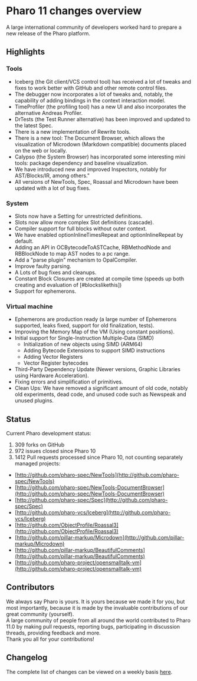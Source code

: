 # Pharo 11 changes overview

A large international community of developers worked hard to prepare a new release of the Pharo platform.

## Highlights

### Tools
- Iceberg (the Git client/VCS control tool) has received a lot of tweaks and fixes to work better with GitHub and other remote control files.
- The debugger now incorporates a lot of tweaks and, notably, the capability of adding bindings in the context interaction model.
- TimeProfiler (the profiling tool) has a new UI and also incorporates the alternative Andreas Profiler.
- DrTests (the Test Runner alternative) has been improved and updated to the latest Spec.
- There is a new implementation of Rewrite tools. 
- There is a new tool: The Document Browser, which allows the visualization of Microdown (Markdown compatible) documents placed on the web or locally. 
- Calypso (the System Browser) has incorporated some interesting mini tools: package dependency and baseline visualization.
- We have introduced new and improved Inspectors, notably for AST/Blocks/IR, among others."
- All versions of NewTools, Spec, Roassal and Microdown have been updated with a lot of bug fixes. 

### System 
- Slots now have a Setting for unrestricted definitions.
- Slots now allow more complex Slot definitions (cascade).
- Compiler support for full blocks without outer context.
- We have enabled optionInlineTimesRepeat and optionInlineRepeat by default.
- Adding an API in OCBytecodeToASTCache, RBMethodNode and RBBlockNode to map AST nodes to a pc range.
- Add a "parse plugin" mechanism to OpalCompiler.
- Improve faulty parsing.
- A Lots of bug fixes and cleanups.
- Constant Block Closures are created at compile time (speeds up both creating and evaluation of [#blockslikethis])
- Support for ephemerons.
   
### Virtual machine
- Ephemerons are production ready (a large number of Ephemerons supported, leaks fixed, support for old finalization, tests).
- Improving the Memory Map of the VM (Using constant positions).
- Initial support for Single-Instruction Multiple-Data (SIMD)
    - Initialization of new objects using SIMD (ARM64)
    - Adding Bytecode Extensions to support SIMD instructions
    - Adding Vector Registers
    - Vector Register bytecodes
- Third-Party Dependency Update (Newer versions, Graphic Libraries using Hardware Acceleration).
- Fixing errors and simplification of primitives.
- Clean Ups: We have removed a significant amount of old code, notably old experiments, dead code, and unused code such as Newspeak and unused plugins.

## Status
Current Pharo development status:
1. 309 forks on GitHub
2. 972 issues closed since Pharo 10
3. 1412 Pull requests processed since Pharo 10, not counting separately managed projects:
- [http://github.com/pharo-spec/NewTools](http://github.com/pharo-spec/NewTools)
- [http://github.com/pharo-spec/NewTools-DocumentBrowser](http://github.com/pharo-spec/NewTools-DocumentBrowser)
- [http://github.com/pharo-spec/Spec](http://github.com/pharo-spec/Spec)
- [http://github.com/pharo-vcs/Iceberg](http://github.com/pharo-vcs/Iceberg)
- [http://github.com/ObjectProfile/Roassal3](http://github.com/ObjectProfile/Roassal3)
- [http://github.com/pillar-markup/Microdown](http://github.com/pillar-markup/Microdown)
- [http://github.com/pillar-markup/BeautifulComments](http://github.com/pillar-markup/BeautifulComments)
- [http://github.com/pharo-project/opensmalltalk-vm](http://github.com/pharo-project/opensmalltalk-vm)

## Contributors
We always say Pharo is yours. It is yours because we made it for you, but most importantly, because it is made by the invaluable contributions of our great community (yourself).  
A large community of people from all around the world contributed to Pharo 11.0 by making pull requests, reporting bugs, participating in discussion threads, providing feedback and more.  
Thank you all for your contributions!  

## Changelog

The complete list of changes can be viewed on a weekly basis [here](https://github.com/pharo-project/pharo-changelogs/tree/master/weekly). 

